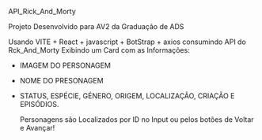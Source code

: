 API_Rick_And_Morty

Projeto Desenvolvido para AV2 da Graduação de ADS

Usando VITE + React + javascript + BotStrap + axios 
consumindo API do Rck_And_Morty
Exibindo um Card com as Informações:
* IMAGEM DO PERSONAGEM
* NOME DO PRESONAGEM
* STATUS, ESPÉCIE, GÉNERO, ORIGEM, LOCALIZAÇÃO, CRIAÇÃO E EPISÓDIOS.

  Personagens são Localizados por ID no Input
  ou pelos botões de Voltar e Avançar!
